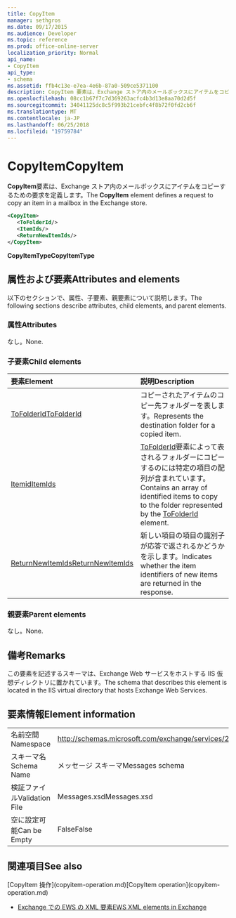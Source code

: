 ```yaml
---
title: CopyItem
manager: sethgros
ms.date: 09/17/2015
ms.audience: Developer
ms.topic: reference
ms.prod: office-online-server
localization_priority: Normal
api_name:
- CopyItem
api_type:
- schema
ms.assetid: ffb4c13e-e7ea-4e6b-87a0-509ce5371100
description: CopyItem 要素は、Exchange ストア内のメールボックスにアイテムをコピーするための要求を定義します。
ms.openlocfilehash: 08cc1b67f7c7d369263acfc4b3d13e8aa70d2d5f
ms.sourcegitcommit: 34041125dc8c5f993b21cebfc4f8b72f0fd2cb6f
ms.translationtype: MT
ms.contentlocale: ja-JP
ms.lasthandoff: 06/25/2018
ms.locfileid: "19759784"
---
```

# <a name="copyitem"></a><span data-ttu-id="91414-103">CopyItem</span><span class="sxs-lookup"><span data-stu-id="91414-103">CopyItem</span></span>

<span data-ttu-id="91414-104">**CopyItem**要素は、Exchange ストア内のメールボックスにアイテムをコピーするための要求を定義します。</span><span class="sxs-lookup"><span data-stu-id="91414-104">The **CopyItem** element defines a request to copy an item in a mailbox in the Exchange store.</span></span> 
  
```XML
<CopyItem>
   <ToFolderId/>
   <ItemIds/>
   <ReturnNewItemIds/>
</CopyItem>
```

 <span data-ttu-id="91414-105">**CopyItemType**</span><span class="sxs-lookup"><span data-stu-id="91414-105">**CopyItemType**</span></span>
## <a name="attributes-and-elements"></a><span data-ttu-id="91414-106">属性および要素</span><span class="sxs-lookup"><span data-stu-id="91414-106">Attributes and elements</span></span>

<span data-ttu-id="91414-107">以下のセクションで、属性、子要素、親要素について説明します。</span><span class="sxs-lookup"><span data-stu-id="91414-107">The following sections describe attributes, child elements, and parent elements.</span></span>
  
### <a name="attributes"></a><span data-ttu-id="91414-108">属性</span><span class="sxs-lookup"><span data-stu-id="91414-108">Attributes</span></span>

<span data-ttu-id="91414-109">なし。</span><span class="sxs-lookup"><span data-stu-id="91414-109">None.</span></span>
  
### <a name="child-elements"></a><span data-ttu-id="91414-110">子要素</span><span class="sxs-lookup"><span data-stu-id="91414-110">Child elements</span></span>

|<span data-ttu-id="91414-111">**要素**</span><span class="sxs-lookup"><span data-stu-id="91414-111">**Element**</span></span>|<span data-ttu-id="91414-112">**説明**</span><span class="sxs-lookup"><span data-stu-id="91414-112">**Description**</span></span>|
|:-----|:-----|
|[<span data-ttu-id="91414-113">ToFolderId</span><span class="sxs-lookup"><span data-stu-id="91414-113">ToFolderId</span></span>](tofolderid.md) <br/> |<span data-ttu-id="91414-114">コピーされたアイテムのコピー先フォルダーを表します。</span><span class="sxs-lookup"><span data-stu-id="91414-114">Represents the destination folder for a copied item.</span></span>  <br/> |
|[<span data-ttu-id="91414-115">Itemid</span><span class="sxs-lookup"><span data-stu-id="91414-115">ItemIds</span></span>](itemids.md) <br/> |<span data-ttu-id="91414-116">[ToFolderId](tofolderid.md)要素によって表されるフォルダーにコピーするのには特定の項目の配列が含まれています。</span><span class="sxs-lookup"><span data-stu-id="91414-116">Contains an array of identified items to copy to the folder represented by the [ToFolderId](tofolderid.md) element.</span></span>  <br/> |
|[<span data-ttu-id="91414-117">ReturnNewItemIds</span><span class="sxs-lookup"><span data-stu-id="91414-117">ReturnNewItemIds</span></span>](returnnewitemids.md) <br/> |<span data-ttu-id="91414-118">新しい項目の項目の識別子が応答で返されるかどうかを示します。</span><span class="sxs-lookup"><span data-stu-id="91414-118">Indicates whether the item identifiers of new items are returned in the response.</span></span>  <br/> |
   
### <a name="parent-elements"></a><span data-ttu-id="91414-119">親要素</span><span class="sxs-lookup"><span data-stu-id="91414-119">Parent elements</span></span>

<span data-ttu-id="91414-120">なし。</span><span class="sxs-lookup"><span data-stu-id="91414-120">None.</span></span>
  
## <a name="remarks"></a><span data-ttu-id="91414-121">備考</span><span class="sxs-lookup"><span data-stu-id="91414-121">Remarks</span></span>

<span data-ttu-id="91414-122">この要素を記述するスキーマは、Exchange Web サービスをホストする IIS 仮想ディレクトリに置かれています。</span><span class="sxs-lookup"><span data-stu-id="91414-122">The schema that describes this element is located in the IIS virtual directory that hosts Exchange Web Services.</span></span>
  
## <a name="element-information"></a><span data-ttu-id="91414-123">要素情報</span><span class="sxs-lookup"><span data-stu-id="91414-123">Element information</span></span>

|||
|:-----|:-----|
|<span data-ttu-id="91414-124">名前空間</span><span class="sxs-lookup"><span data-stu-id="91414-124">Namespace</span></span>  <br/> |http://schemas.microsoft.com/exchange/services/2006/messages  <br/> |
|<span data-ttu-id="91414-125">スキーマ名</span><span class="sxs-lookup"><span data-stu-id="91414-125">Schema Name</span></span>  <br/> |<span data-ttu-id="91414-126">メッセージ スキーマ</span><span class="sxs-lookup"><span data-stu-id="91414-126">Messages schema</span></span>  <br/> |
|<span data-ttu-id="91414-127">検証ファイル</span><span class="sxs-lookup"><span data-stu-id="91414-127">Validation File</span></span>  <br/> |<span data-ttu-id="91414-128">Messages.xsd</span><span class="sxs-lookup"><span data-stu-id="91414-128">Messages.xsd</span></span>  <br/> |
|<span data-ttu-id="91414-129">空に設定可能</span><span class="sxs-lookup"><span data-stu-id="91414-129">Can be Empty</span></span>  <br/> |<span data-ttu-id="91414-130">False</span><span class="sxs-lookup"><span data-stu-id="91414-130">False</span></span>  <br/> |
   
## <a name="see-also"></a><span data-ttu-id="91414-131">関連項目</span><span class="sxs-lookup"><span data-stu-id="91414-131">See also</span></span>



<span data-ttu-id="91414-132">
  [CopyItem 操作](copyitem-operation.md)</span><span class="sxs-lookup"><span data-stu-id="91414-132">[CopyItem operation](copyitem-operation.md)</span></span>


- [<span data-ttu-id="91414-133">Exchange での EWS の XML 要素</span><span class="sxs-lookup"><span data-stu-id="91414-133">EWS XML elements in Exchange</span></span>](ews-xml-elements-in-exchange.md)

